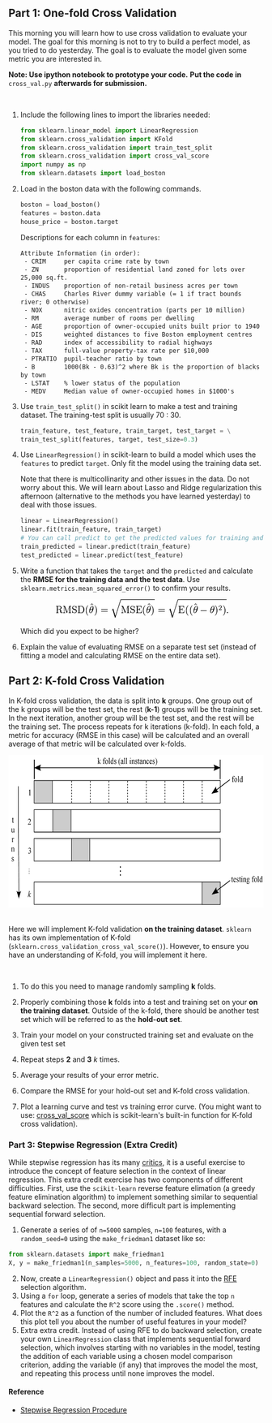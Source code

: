 ## Part 1: One-fold Cross Validation

This morning you will learn how to use cross validation to evaluate your model.
The goal for this morning is not to try to build a perfect model, as you
tried to do yesterday. The goal is to evaluate the model given some metric you are
interested in.

**Note: Use ipython notebook to prototype your code.**
      **Put the code in** `cross_val.py` **afterwards for submission.**

<br>

1. Include the following lines to import the libraries needed:

   ```python
   from sklearn.linear_model import LinearRegression
   from sklearn.cross_validation import KFold
   from sklearn.cross_validation import train_test_split
   from sklearn.cross_validation import cross_val_score
   import numpy as np
   from sklearn.datasets import load_boston
   ```

2. Load in the boston data with the following commands.

   ```python
   boston = load_boston()
   features = boston.data
   house_price = boston.target
   ```

   Descriptions for each column in `features`:

   ```
   Attribute Information (in order):
    - CRIM     per capita crime rate by town
    - ZN       proportion of residential land zoned for lots over 25,000 sq.ft.
    - INDUS    proportion of non-retail business acres per town
    - CHAS     Charles River dummy variable (= 1 if tract bounds river; 0 otherwise)
    - NOX      nitric oxides concentration (parts per 10 million)
    - RM       average number of rooms per dwelling
    - AGE      proportion of owner-occupied units built prior to 1940
    - DIS      weighted distances to five Boston employment centres
    - RAD      index of accessibility to radial highways
    - TAX      full-value property-tax rate per $10,000
    - PTRATIO  pupil-teacher ratio by town
    - B        1000(Bk - 0.63)^2 where Bk is the proportion of blacks by town
    - LSTAT    % lower status of the population
    - MEDV     Median value of owner-occupied homes in $1000's
   ```

3. Use `train_test_split()` in scikit learn to make a test and training dataset.
   The training-test split is usually 70 : 30.

   ```python
   train_feature, test_feature, train_target, test_target = \
   train_test_split(features, target, test_size=0.3)
   ```

3. Use `LinearRegression()` in scikit-learn to build a model which uses the
   `features` to predict `target`. Only fit the model using the training data set.

   Note that there is multicollinarity and other issues in the data.  Do not
   worry about this. We will learn about Lasso and Ridge regularization this
   afternoon (alternative to the methods you have learned yesterday) to
   deal with those issues.

   ```python
   linear = LinearRegression()
   linear.fit(train_feature, train_target)
   # You can call predict to get the predicted values for training and test
   train_predicted = linear.predict(train_feature)
   test_predicted = linear.predict(test_feature)
   ```

4. Write a function that takes the `target` and the `predicted` and calculate
   the **RMSE for the training data and the test data**. Use
   `sklearn.metrics.mean_squared_error()` to confirm your results.

   <div align="center">
    <img src="images/rmse.png">
   </div>

   Which did you expect to be higher?

5. Explain the value of evaluating RMSE on a separate test set (instead of fitting a
   model and calculating RMSE on the entire data set).

## Part 2: K-fold Cross Validation

In K-fold cross validation, the data is split into **k** groups. One group
out of the k groups will be the test set, the rest (**k-1**) groups will
be the training set. In the next iteration, another group will be the test set,
and the rest will be the training set. The process repeats for k iterations (k-fold).
In each fold, a metric for accuracy (RMSE in this case) will be calculated and
an overall average of that metric will be calculated over k-folds.

<div align="center">
    <img height="300" src="images/kfold.png">
</div>

<br>

Here we will implement K-fold validation **on the training dataset**.
`sklearn` has its own implementation of K-fold
(`sklearn.cross_validation_cross_val_score()`).
However, to ensure you have an understanding of K-fold, you will implement it
here.

<br>

1. To do this you need to manage randomly sampling **k** folds.

2. Properly combining those **k** folds into a test and training set on
   your **on the training dataset**. Outside of the k-fold, there should be
   another test set which will be referred to as the **hold-out set**.

3. Train your model on your constructed training set and evaluate on the given test set

3. Repeat steps __2__ and __3__ _k_ times.

4. Average your results of your error metric.

5. Compare the RMSE for your hold-out set and K-fold cross validation.

6. Plot a learning curve and test vs training error curve.
   (You might want to use: [cross_val_score](http://scikit-learn.org/stable/modules/generated/sklearn.cross_validation.cross_val_score.html) which is scikit-learn's built-in
   function for K-fold cross validation).


### Part 3: Stepwise Regression (Extra Credit)

While stepwise regression has its many [critics](http://andrewgelman.com/2014/06/02/hate-stepwise-regression/), it is a useful exercise to introduce the concept of feature selection in the context of linear regression. This extra credit exercise has two components of different difficulties. First, use the `scikit-learn` reverse feature elimation (a greedy feature elimination algorithm) to implement something similar to sequential backward selection. The second, more difficult part is implementing sequential forward selection.

1. Generate a series of of `n=5000` samples, `n=100` features, with a `random_seed=0` using the `make_friedman1` dataset like so:

```python
from sklearn.datasets import make_friedman1
X, y = make_friedman1(n_samples=5000, n_features=100, random_state=0)
```

2. Now, create a `LinearRegression()` object and pass it into the [RFE](http://scikit-learn.org/stable/modules/generated/sklearn.feature_selection.RFE.html) selection algorithm.
3. Using a `for` loop, generate a series of models that take the top `n` features and calculate the `R^2` score using the `.score()` method.
4. Plot the `R^2` as a function of the number of included features. What does this plot tell you about the number of useful features in your model?
5. Extra extra credit. Instead of using RFE to do backward selection, create your own `LinearRegression` class that implements sequential forward selection, which involves starting with no variables in the model, testing the addition of each variable using a chosen model comparison criterion, adding the variable (if any) that improves the model the most, and repeating this process until none improves the model.

#### Reference

* [Stepwise Regression Procedure](https://onlinecourses.science.psu.edu/stat501/node/88)
